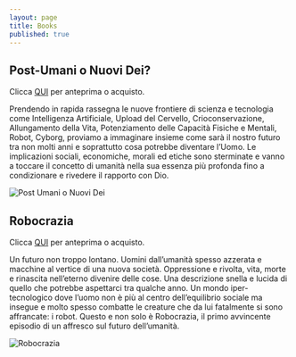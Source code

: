 ```yaml
---
layout: page
title: Books
published: true
---
```

## Post-Umani o Nuovi Dei?
Clicca [QUI](https://ilmiolibro.kataweb.it/libro/saggistica/496225/post-umani-o-nuovi-dei/) per anteprima o acquisto.

Prendendo in rapida rassegna le nuove frontiere di scienza e tecnologia come Intelligenza Artificiale, Upload del Cervello, Crioconservazione, Allungamento della Vita, Potenziamento delle Capacità Fisiche e Mentali, Robot, Cyborg, proviamo a immaginare insieme come sarà il nostro futuro tra non molti anni e soprattutto cosa potrebbe diventare l’Uomo. Le implicazioni sociali, economiche, morali ed etiche sono sterminate e vanno a toccare il concetto di umanità nella sua essenza più profonda fino a condizionare e rivedere il rapporto con Dio.

![Post Umani o Nuovi Dei]({{site.baseurl}}/img/Nuovi_Umani_Copertina.png)


## Robocrazia
Clicca [QUI](https://ilmiolibro.kataweb.it/libro/fantascienza/490399/robocrazia-5/) per anteprima o acquisto.

Un futuro non troppo lontano. Uomini dall’umanità spesso azzerata e macchine al vertice di una nuova società. Oppressione e rivolta, vita, morte e rinascita nell’eterno divenire delle cose. Una descrizione snella e lucida di quello che potrebbe aspettarci tra qualche anno. Un mondo iper-tecnologico dove l’uomo non è più al centro dell’equilibrio sociale ma insegue e molto spesso combatte le creature che da lui fatalmente si sono affrancate: i robot. Questo e non solo è Robocrazia, il primo avvincente episodio di un affresco sul futuro dell’umanità.

![Robocrazia]({{site.baseurl}}/img/Robocrazia_Copertina.png)

